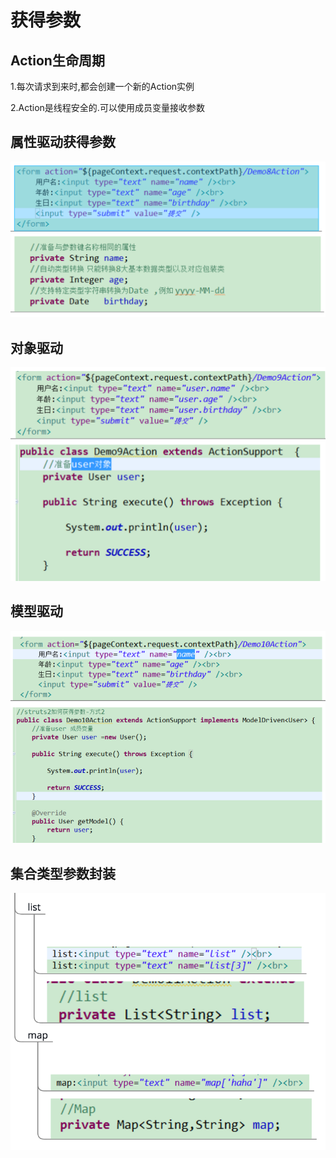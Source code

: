 # 获得参数

## Action生命周期

1.每次请求到来时,都会创建一个新的Action实例

2.Action是线程安全的.可以使用成员变量接收参数

## 属性驱动获得参数

![](../../.gitbook/assets/image%20%28120%29.png)

## 对象驱动

![](../../.gitbook/assets/image%20%28138%29.png)

## 模型驱动

![](../../.gitbook/assets/image%20%2897%29.png)

## 集合类型参数封装

![](../../.gitbook/assets/image%20%28177%29.png)

